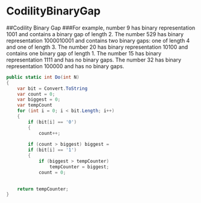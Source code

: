 # CodilityBinaryGap

##Codility Binary Gap
###For example, number 9 has binary representation 1001 and contains a binary gap of length 2. The number 529 has binary representation 1000010001 and contains two binary gaps: one of length 4 and one of length 3. The number 20 has binary representation 10100 and contains one binary gap of length 1. The number 15 has binary representation 1111 and has no binary gaps. The number 32 has binary representation 100000 and has no binary gaps.

```csharp
public static int Do(int N)
{
    var bit = Convert.ToString
    var count = 0;
    var biggest = 0;
    var tempCount
    for (int i = 0; i < bit.Length; i++)
    {
        if (bit[i] == '0')
        {
            count++;
  
        if (count > biggest) biggest =
        if (bit[i] == '1')
        {
            if (biggest > tempCounter)
                tempCounter = biggest;
            count = 0;
  

    return tempCounter;
}
